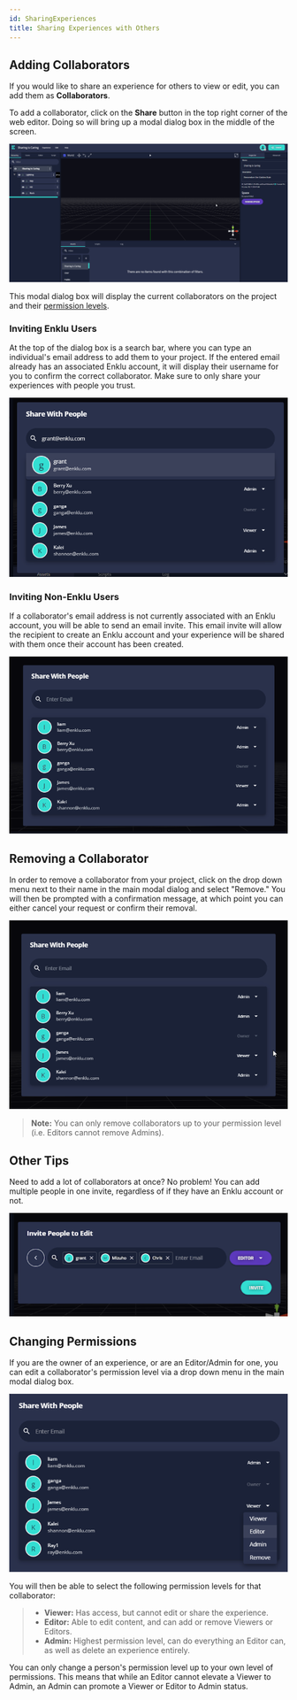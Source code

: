 ```yaml
---
id: SharingExperiences
title: Sharing Experiences with Others
---
```


## Adding Collaborators
If you would like to share an experience for others to view or edit, you can add them as **Collaborators**.

To add a collaborator, click on the **Share** button in the top right corner of the web editor. Doing so will bring up a modal dialog box in the middle of the screen.

![Modal Dialog](/img/product/editor/sharing/share_button_and_modal.gif)

This modal dialog box will display the current collaborators on the project and their [permission levels](#changing-permissions).

### Inviting Enklu Users

At the top of the dialog box is a search bar, where you can type an individual's email address to add them to your project. If the entered email already has an associated Enklu account, it will display their username for you to confirm the correct collaborator. Make sure to only share your experiences with people you trust.

![Collaborator email found](/img/product/editor/sharing/sharing_enklu_users.png)

### Inviting Non-Enklu Users

If a collaborator's email address is not currently associated with an Enklu account, you will be able to send an email invite. This email invite will allow the recipient to create an Enklu account and your experience will be shared with them once their account has been created.

![Collaborator email not found](/img/product/editor/sharing/sharing_non_enklu_users.gif)

## Removing a Collaborator

In order to remove a collaborator from your project, click on the drop down menu next to their name in the main modal dialog and select "Remove." You will then be prompted with a confirmation message, at which point you can either cancel your request or confirm their removal.

![Removing a Collaborator](/img/product/editor/sharing/removing_collaborator.gif)

> **Note:** You can only remove collaborators up to your permission level (i.e. Editors cannot remove Admins).


## Other Tips

Need to add a lot of collaborators at once? No problem! You can add multiple people in one invite, regardless of if they have an Enklu account or not.

![Batching Invites](/img/product/editor/sharing/batching_invites.png)



## Changing Permissions

If you are the owner of an experience, or are an Editor/Admin for one, you can edit a collaborator's permission level via a drop down menu in the main modal dialog box.

![Editing Permissions](/img/product/editor/sharing/editing_permissions.png)

You will then be able to select the following permission levels for that collaborator:
> - **Viewer:** Has access, but cannot edit or share the experience.
> - **Editor:** Able to edit content, and can add or remove Viewers or Editors.
> - **Admin:** Highest permission level, can do everything an Editor can, as well as delete an experience entirely.

You can only change a person's permission level up to your own level of permissions. This means that while an Editor cannot elevate a Viewer to Admin, an Admin can promote a Viewer or Editor to Admin status.
